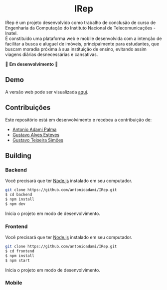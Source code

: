 <h1 align="center">
  IRep
</h1>

IRep é um projeto desenvolvido como trabalho de conclusão de curso de Engenharia da Computação do Instituto Nacional de Telecomunicações - Inatel.<br/>
É constituido uma plataforma web e mobile desenvolvida com a intenção de facilitar a busca e aluguel de imóveis, principalmente para estudantes,
que buscam moradia próxima à sua instituição de ensino, evitando assim viagens diárias desnecessárias e cansativas.

🚧 **Em desenvolvimento** 🚧

## Demo

A versão web pode ser visualizada [aqui](https://irep.vercel.app).

## Contribuições

Este repositório está em desenvolvimento e recebeu a contribuição de:
- [Antonio Adami Palma](https://github.com/antonioadami)
- [Gustavo Alves Esteves](https://github.com/gustavoaesteves)
- [Gustavo Teixeira Simões](https://github.com/gustavosimoes)

## Building

### Backend

Você precisará que ter [Node.js](https://nodejs.org) instalado em seu computador.

```bash
git clone https://github.com/antonioadami/IRep.git
$ cd backend
$ npm install
$ npm dev
```

Inicia o projeto em modo de desenvolvimento.<br/>

### Frontend

Você precisará que ter [Node.js](https://nodejs.org) instalado em seu computador.

```bash
git clone https://github.com/antonioadami/IRep.git
$ cd frontend
$ npm install
$ npm start
```

Inicia o projeto em modo de desenvolvimento.<br/>

### Mobile
